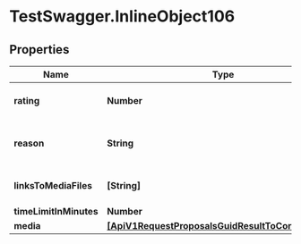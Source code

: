 # TestSwagger.InlineObject106

## Properties

Name | Type | Description | Notes
------------ | ------------- | ------------- | -------------
**rating** | **Number** | Поставить оценку юзеру | [optional] 
**reason** | **String** | Комментарий причин изменения статуса. | [optional] 
**linksToMediaFiles** | **[String]** | Массив ссылок на медиафайлы. | [optional] 
**timeLimitInMinutes** | **Number** |  | [optional] 
**media** | [**[ApiV1RequestProposalsGuidResultToCorrectMedia]**](ApiV1RequestProposalsGuidResultToCorrectMedia.md) |  | [optional] 


